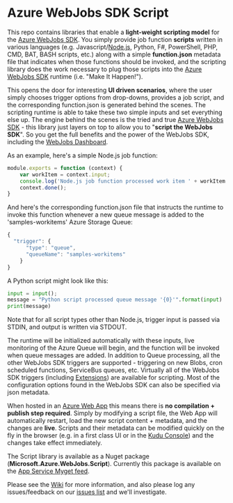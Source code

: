 ﻿Azure WebJobs SDK Script
===
This repo contains libraries that enable a **light-weight scripting model** for the [Azure WebJobs SDK](http://github.com/Azure/azure-webjobs-sdk). You simply provide job function **scripts** written in various languages (e.g. Javascript/[Node.js](http://nodejs.org), Python, F#, PowerShell, PHP, CMD, BAT, BASH scripts, etc.) along with a simple **function.json** metadata file that indicates when those functions should be invoked, and the scripting library does the work necessary to plug those scripts into the [Azure WebJobs SDK](https://github.com/Azure/azure-webjobs-sdk) runtime (i.e. "Make It Happen!").

This opens the door for interesting **UI driven scenarios**, where the user simply chooses trigger options from drop-downs, provides a job script, and the corresponding function.json is generated behind the scenes. The scripting runtime is able to take these two simple inputs and set everything else up. The engine behind the scenes is the tried and true [Azure WebJobs SDK](https://github.com/Azure/azure-webjobs-sdk) - this library just layers on top to allow you to "**script the WebJobs SDK**". So you get the full benefits and the power of the WebJobs SDK, including the [WebJobs Dashboard](http://azure.microsoft.com/en-us/documentation/videos/azure-webjobs-dashboard-site-extension/). 

As an example, here's a simple Node.js job function:

```javascript
module.exports = function (context) {
    var workItem = context.input;
    console.log('Node.js job function processed work item ' + workItem.ID);
    context.done();
}
```

And here's the corresponding function.json file that instructs the runtime to invoke this function whenever a new queue message is added to the 'samples-workitems' Azure Storage Queue:

```javascript
{
  "trigger": {
      "type": "queue",
      "queueName": "samples-workitems"
    }
}
```

A Python script might look like this:

```python
input = input();
message = "Python script processed queue message '{0}'".format(input)
print(message)
```

Note that for all script types other than Node.js, trigger input is passed via STDIN, and output is written via STDOUT.

The runtime will be initialized automatically with these inputs, live monitoring of the Azure Queue will begin, and the function will be invoked when queue messages are added. In addition to Queue processing, all the other WebJobs SDK triggers are supported - triggering on new Blobs, cron scheduled functions, ServiceBus queues, etc. Virtually all of the WebJobs SDK triggers (including [Extensions](http://github.com/Azure/azure-webjobs-sdk-extensions)) are available for scripting. Most of the configuration options found in the WebJobs SDK can also be specified via json metadata.

When hosted in an [Azure Web App](http://azure.microsoft.com/en-us/services/app-service/web/) this means there is **no compilation + publish step required**. Simply by modifying a script file, the Web App will automatically restart, load the new script content + metadata, and the changes are **live**. Scripts and their metadata can be modified quickly on the fly in the browser (e.g. in a first class UI or in the [Kudu Console](http://github.com/projectkudu/kudu/wiki/Kudu-console)) and the changes take effect immediately.

The Script library is available as a Nuget package (**Microsoft.Azure.WebJobs.Script**). Currently this package is available on the [App Service Myget feed](http://github.com/Azure/azure-webjobs-sdk/wiki/%22Nightly%22-Builds).

Please see the [Wiki](https://github.com/Azure/azure-webjobs-sdk-script/wiki) for more information, and also please log any issues/feedback on our [issues list](https://github.com/Azure/azure-webjobs-sdk-script/issues) and we'll investigate. 
